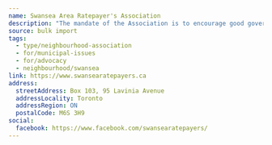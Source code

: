 ```yaml
---
name: Swansea Area Ratepayer's Association
description: "The mandate of the Association is to encourage good government, improve living conditions in the Swansea Area, and promote and express the interests of area residents. Founded in 1929, SARA is one of the oldest neighbourhood residents' groups in the City of Toronto."
source: bulk import
tags:
  - type/neighbourhood-association
  - for/municipal-issues
  - for/advocacy
  - neighbourhood/swansea
link: https://www.swansearatepayers.ca
address:
  streetAddress: Box 103, 95 Lavinia Avenue
  addressLocality: Toronto
  addressRegion: ON
  postalCode: M6S 3H9
social:
  facebook: https://www.facebook.com/swansearatepayers/
---
```


<!-- Community added via bulk import -->
